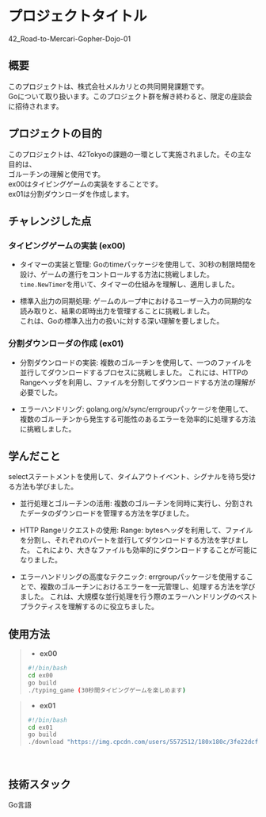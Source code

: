 # プロジェクトタイトル

42_Road-to-Mercari-Gopher-Dojo-01

## 概要

このプロジェクトは、株式会社メルカリとの共同開発課題です。  
Goについて取り扱います。このプロジェクト群を解き終わると、限定の座談会に招待されます。


## プロジェクトの目的

このプロジェクトは、42Tokyoの課題の一環として実施されました。その主な目的は、  
ゴルーチンの理解と使用です。  
ex00はタイピングゲームの実装をすることです。  
ex01は分割ダウンローダを作成します。  

## チャレンジした点

### タイピングゲームの実装 (ex00)
- タイマーの実装と管理: Goのtimeパッケージを使用して、30秒の制限時間を設け、ゲームの進行をコントロールする方法に挑戦しました。  
`time.NewTimer`を用いて、タイマーの仕組みを理解し、適用しました。

- 標準入出力の同期処理: ゲームのループ中におけるユーザー入力の同期的な読み取りと、結果の即時出力を管理することに挑戦しました。  
これは、Goの標準入出力の扱いに対する深い理解を要しました。

### 分割ダウンローダの作成 (ex01)
- 分割ダウンロードの実装: 複数のゴルーチンを使用して、一つのファイルを並行してダウンロードするプロセスに挑戦しました。
これには、HTTPのRangeヘッダを利用し、ファイルを分割してダウンロードする方法の理解が必要でした。

- エラーハンドリング: golang.org/x/sync/errgroupパッケージを使用して、複数のゴルーチンから発生する可能性のあるエラーを効率的に処理する方法に挑戦しました。
  
## 学んだこと

selectステートメントを使用して、タイムアウトイベント、シグナルを待ち受ける方法も学びました。

- 並行処理とゴルーチンの活用: 複数のゴルーチンを同時に実行し、分割されたデータのダウンロードを管理する方法を学びました。  
  
- HTTP Rangeリクエストの使用: Range: bytesヘッダを利用して、ファイルを分割し、それぞれのパートを並行してダウンロードする方法を学びました。
これにより、大きなファイルも効率的にダウンロードすることが可能になりました。

- エラーハンドリングの高度なテクニック: errgroupパッケージを使用することで、複数のゴルーチンにおけるエラーを一元管理し、処理する方法を学びました。
これは、大規模な並行処理を行う際のエラーハンドリングのベストプラクティスを理解するのに役立ちました。

## 使用方法

> - **ex00**
> ```bash php
> #!/bin/bash
> cd ex00
> go build
> ./typing_game (30秒間タイピングゲームを楽しめます)
> ```


> - **ex01**
> ```bash php
> #!/bin/bash
> cd ex01
> go build
> ./download "https://img.cpcdn.com/users/5572512/180x180c/3fe22dcf64832a045a6a12b54f04e8b3?u=5572512&p=1359025345" (任意のファイルをインストールできます)
> ```


<br>

## 技術スタック
Go言語
